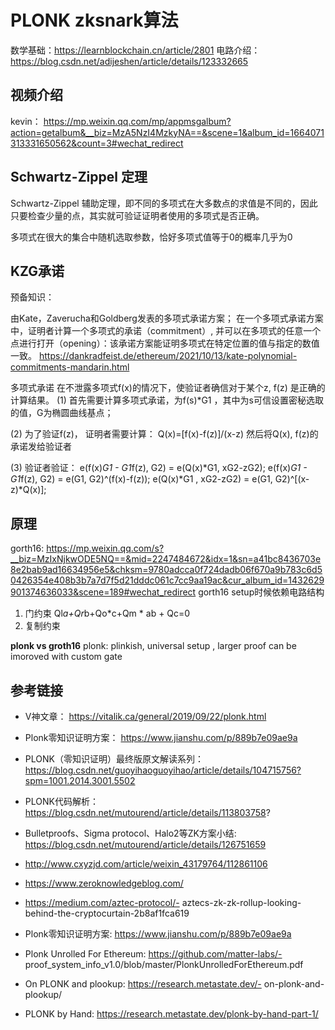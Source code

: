 # PLONK zksnark算法

数学基础：https://learnblockchain.cn/article/2801
电路介绍：https://blog.csdn.net/adijeshen/article/details/123332665 

## 视频介绍
kevin： https://mp.weixin.qq.com/mp/appmsgalbum?action=getalbum&__biz=MzA5NzI4MzkyNA==&scene=1&album_id=1664071313331650562&count=3#wechat_redirect 


##  Schwartz-Zippel 定理
 Schwartz-Zippel 辅助定理，即不同的多项式在大多数点的求值是不同的，因此只要检查少量的点，其实就可验证证明者使用的多项式是否正确。

 多项式在很大的集合中随机选取参数，恰好多项式值等于0的概率几乎为0
## KZG承诺

预备知识：

由Kate，Zaverucha和Goldberg发表的多项式承诺方案；
在一个多项式承诺方案中，证明者计算一个多项式的承诺（commitment）, 并可以在多项式的任意一个点进行打开（opening）：该承诺方案能证明多项式在特定位置的值与指定的数值一致。
https://dankradfeist.de/ethereum/2021/10/13/kate-polynomial-commitments-mandarin.html

多项式承诺
在不泄露多项式f(x)的情况下，使验证者确信对于某个z, f(z) 是正确的计算结果。
(1) 首先需要计算多项式承诺，为f(s)*G1 ，其中为s可信设置密秘选取的值，G为椭圆曲线基点；

(2) 为了验证f(z)， 证明者需要计算：
Q(x)=[f(x)-f(z)]/(x-z)
然后将Q(x), f(z)的承诺发给验证者

(3) 验证者验证：
e(f(x)*G1 - G1*f(z), G2) = e(Q(x)*G1, xG2-zG2);
e(f(x)*G1 - G1*f(z), G2) = e(G1, G2)^(f(x)-f(z));
e(Q(x)*G1 , xG2-zG2) = e(G1, G2)^[(x-z)*Q(x)];

## 原理

gorth16: https://mp.weixin.qq.com/s?__biz=MzIxNjkwODE5NQ==&mid=2247484672&idx=1&sn=a41bc8436703e8e2bab9ad16634956e5&chksm=9780adcca0f724dadb06f670a9b783c6d50426354e408b3b7a7d7f5d21dddc061c7cc9aa19ac&cur_album_id=1432629901374636033&scene=189#wechat_redirect
gorth16 setup时候依赖电路结构

1. 门约束
Ql*a+Qr*b+Qo*c+Qm * ab + Qc=0
2. 复制约束



**plonk vs groth16** 
plonk: plinkish, universal setup , larger proof 
can be imoroved with custom gate


## 参考链接
-  V神文章： https://vitalik.ca/general/2019/09/22/plonk.html
-  Plonk零知识证明方案： https://www.jianshu.com/p/889b7e09ae9a 
-  PLONK（零知识证明）最终版原文解读系列： https://blog.csdn.net/guoyihaoguoyihao/article/details/104715756?spm=1001.2014.3001.5502
- PLONK代码解析：https://blog.csdn.net/mutourend/article/details/113803758?
- Bulletproofs、Sigma protocol、Halo2等ZK方案小结: https://blog.csdn.net/mutourend/article/details/126751659
- http://www.cxyzjd.com/article/weixin_43179764/112861106
 
- https://www.zeroknowledgeblog.com/
 
- https://medium.com/aztec-protocol/- aztecs-zk-zk-rollup-looking-behind-the-cryptocurtain-2b8af1fca619
 
- Plonk零知识证明方案: https://www.jianshu.com/p/889b7e09ae9a
 
- Plonk Unrolled For Ethereum: https://github.com/matter-labs/- proof_system_info_v1.0/blob/master/PlonkUnrolledForEthereum.pdf
 
- On PLONK and plookup: https://research.metastate.dev/- on-plonk-and-plookup/
 
- PLONK by Hand: https://research.metastate.dev/plonk-by-hand-part-1/